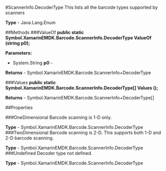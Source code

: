 #ScannerInfo.DecoderType
This lists all the barcode types supported by scanners

**Type** - Java.Lang.Enum

##Methods
###ValueOf
**public static Symbol.XamarinEMDK.Barcode.ScannerInfo.DecoderType ValueOf (string p0);**


        

**Parameters:** 

* System.String **p0** - 
        

**Returns** - Symbol.XamarinEMDK.Barcode.ScannerInfo+DecoderType

###Values
**public static Symbol.XamarinEMDK.Barcode.ScannerInfo.DecoderType[] Values ();**


        


**Returns** - Symbol.XamarinEMDK.Barcode.ScannerInfo+DecoderType[]

##Properties

###OneDimensional
Barcode scanning is 1-D only.

**Type** - Symbol.XamarinEMDK.Barcode.ScannerInfo.DecoderType
###TwoDimensional
Barcode scanning is 2-D. This supports both 1-D and 2-D barcode scanning.

**Type** - Symbol.XamarinEMDK.Barcode.ScannerInfo.DecoderType
###Undefined
Decoder type not defined.

**Type** - Symbol.XamarinEMDK.Barcode.ScannerInfo.DecoderType


